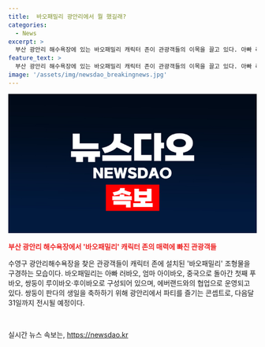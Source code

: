 ```yaml
---
title:  바오패밀리 광안리에서 뭘 했길래?
categories:
  - News
excerpt: >
  부산 광안리 해수욕장에 있는 바오패밀리 캐릭터 존이 관광객들의 이목을 끌고 있다. 아빠 러바오, 엄마 아이바오, 푸바오, 루이바오·후이바오가 있는 이 조형물은 에버랜드와의 협업으로 운영되며, 쌍둥이 판다의 생일을 축하하는 콘셉트로 다음달 31일까지 전시된다. (150자)
feature_text: >
  부산 광안리 해수욕장에 있는 바오패밀리 캐릭터 존이 관광객들의 이목을 끌고 있다. 아빠 러바오, 엄마 아이바오, 푸바오, 루이바오·후이바오가 있는 이 조형물은 에버랜드와의 협업으로 운영되며, 쌍둥이 판다의 생일을 축하하는 콘셉트로 다음달 31일까지 전시된다. (150자)
image: '/assets/img/newsdao_breakingnews.jpg'
---
```


<p><img src="/assets/img/newsdao_breakingnews.jpg" alt="firstkoreanews 속보" /></p>

<p><b><span style="color: #ee2323;">부산 광안리 해수욕장에서 '바오패밀리' 캐릭터 존의 매력에 빠진 관광객들</span></b></p>

<p>수영구 광안리해수욕장을 찾은 관광객들이 캐릭터 존에 설치된 '바오패밀리' 조형물을 구경하는 모습이다. 바오패밀리는 아빠 러바오, 엄마 아이바오, 중국으로 돌아간 첫째 푸바오, 쌍둥이 루이바오·후이바오로 구성되어 있으며, 에버랜드와의 협업으로 운영되고 있다. 쌍둥이 판다의 생일을 축하하기 위해 광안리에서 파티를 즐기는 콘셉트로, 다음달 31일까지 전시될 예정이다.</p>

<p data-ke-size="size16">&nbsp;</p>
실시간 뉴스 속보는, <a href="https://newsdao.kr" rel="dofollow">https://newsdao.kr</a>


